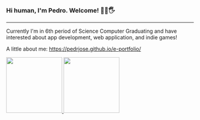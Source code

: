 ### Hi human, I'm Pedro. Welcome! 🧛‍♂️🖐️
---
Currently I'm in 6th period of Science Computer Graduating and have interested about app development, web application, and indie games! 

A little about me: https://pedrjose.github.io/e-portfolio/

<div>
  <a href="https://github.com/pedrjose">
  <img height="150em" src="https://github-readme-stats.vercel.app/api?username=pedrjose&show_icons=true&theme=synthwave&include_all_commits=true&count_private=true"/>
  <img height="150em" src="https://github-readme-stats.vercel.app/api/top-langs/?username=pedrjose&layout=compact&langs_count=7&theme=synthwave"/>
</div>
